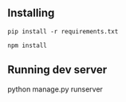## Installing
```
pip install -r requirements.txt
```
```
npm install
```

## Running dev server

python manage.py runserver
